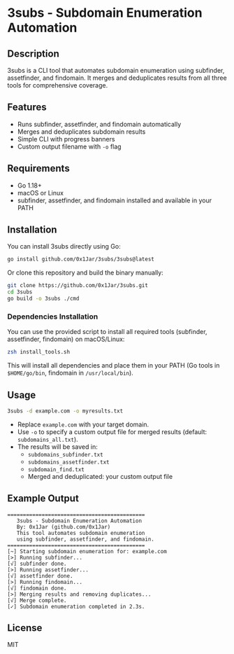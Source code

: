 # 3subs - Subdomain Enumeration Automation

## Description
3subs is a CLI tool that automates subdomain enumeration using subfinder, assetfinder, and findomain. It merges and deduplicates results from all three tools for comprehensive coverage.

## Features
- Runs subfinder, assetfinder, and findomain automatically
- Merges and deduplicates subdomain results
- Simple CLI with progress banners
- Custom output filename with `-o` flag

## Requirements
- Go 1.18+
- macOS or Linux
- subfinder, assetfinder, and findomain installed and available in your PATH

## Installation
You can install 3subs directly using Go:
```sh
go install github.com/0x1Jar/3subs/3subs@latest
```

Or clone this repository and build the binary manually:
```sh
git clone https://github.com/0x1Jar/3subs.git
cd 3subs
go build -o 3subs ./cmd
```

### Dependencies Installation
You can use the provided script to install all required tools (subfinder, assetfinder, findomain) on macOS/Linux:
```sh
zsh install_tools.sh
```
This will install all dependencies and place them in your PATH (Go tools in `$HOME/go/bin`, findomain in `/usr/local/bin`).

## Usage
```sh
3subs -d example.com -o myresults.txt
```
- Replace `example.com` with your target domain.
- Use `-o` to specify a custom output file for merged results (default: `subdomains_all.txt`).
- The results will be saved in:
  - `subdomains_subfinder.txt`
  - `subdomains_assetfinder.txt`
  - `subdomain_find.txt`
  - Merged and deduplicated: your custom output file

## Example Output
```
============================================
   3subs - Subdomain Enumeration Automation
   By: 0x1Jar (github.com/0x1Jar)
   This tool automates subdomain enumeration
   using subfinder, assetfinder, and findomain.
============================================
[~] Starting subdomain enumeration for: example.com
[>] Running subfinder...
[√] subfinder done.
[>] Running assetfinder...
[√] assetfinder done.
[>] Running findomain...
[√] findomain done.
[>] Merging results and removing duplicates...
[√] Merge complete.
[✓] Subdomain enumeration completed in 2.3s.
```

## License
MIT